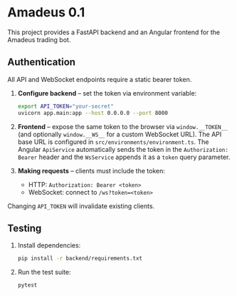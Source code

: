 # Amadeus 0.1

This project provides a FastAPI backend and an Angular frontend for the Amadeus trading bot.

## Authentication

All API and WebSocket endpoints require a static bearer token.

1. **Configure backend** – set the token via environment variable:
   ```bash
   export API_TOKEN="your-secret"
   uvicorn app.main:app --host 0.0.0.0 --port 8000
   ```

2. **Frontend** – expose the same token to the browser via `window.__TOKEN__` (and optionally `window.__WS__` for a custom WebSocket URL). The API base URL is configured in `src/environments/environment.ts`. The Angular `ApiService` automatically sends the token in the `Authorization: Bearer` header and the `WsService` appends it as a `token` query parameter.

3. **Making requests** – clients must include the token:
   - HTTP: `Authorization: Bearer <token>`
   - WebSocket: connect to `/ws?token=<token>`

Changing `API_TOKEN` will invalidate existing clients.

## Testing

1. Install dependencies:
   ```bash
   pip install -r backend/requirements.txt
   ```
2. Run the test suite:
   ```bash
   pytest
   ```
